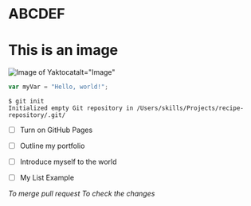 #  ABCDEF
# This is an image
![Image of Yaktocat](https://octodex.github.com/images/yaktocat.png)alt="Image"

``` javascript
var myVar = "Hello, world!";
```

```
$ git init
Initialized empty Git repository in /Users/skills/Projects/recipe-repository/.git/
```
- [ ] Turn on GitHub Pages
- [ ] Outline my portfolio
- [ ] Introduce myself to the world
- [ ] My List Example


*To merge pull request*
_To check the changes_
